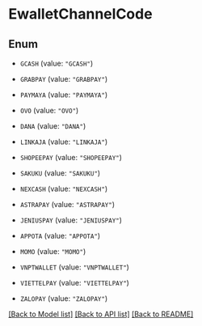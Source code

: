 # EwalletChannelCode

## Enum


* `GCASH` (value: `"GCASH"`)

* `GRABPAY` (value: `"GRABPAY"`)

* `PAYMAYA` (value: `"PAYMAYA"`)

* `OVO` (value: `"OVO"`)

* `DANA` (value: `"DANA"`)

* `LINKAJA` (value: `"LINKAJA"`)

* `SHOPEEPAY` (value: `"SHOPEEPAY"`)

* `SAKUKU` (value: `"SAKUKU"`)

* `NEXCASH` (value: `"NEXCASH"`)

* `ASTRAPAY` (value: `"ASTRAPAY"`)

* `JENIUSPAY` (value: `"JENIUSPAY"`)

* `APPOTA` (value: `"APPOTA"`)

* `MOMO` (value: `"MOMO"`)

* `VNPTWALLET` (value: `"VNPTWALLET"`)

* `VIETTELPAY` (value: `"VIETTELPAY"`)

* `ZALOPAY` (value: `"ZALOPAY"`)


[[Back to Model list]](../README.md#documentation-for-models) [[Back to API list]](../README.md#documentation-for-api-endpoints) [[Back to README]](../README.md)


